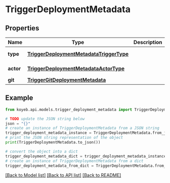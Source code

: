 # TriggerDeploymentMetadata


## Properties

Name | Type | Description | Notes
------------ | ------------- | ------------- | -------------
**type** | [**TriggerDeploymentMetadataTriggerType**](TriggerDeploymentMetadataTriggerType.md) |  | [optional] [default to TriggerDeploymentMetadataTriggerType.UNKNOWN_TYPE]
**actor** | [**TriggerDeploymentMetadataActorType**](TriggerDeploymentMetadataActorType.md) |  | [optional] [default to TriggerDeploymentMetadataActorType.UNKNOWN_ACTOR]
**git** | [**TriggerGitDeploymentMetadata**](TriggerGitDeploymentMetadata.md) |  | [optional] 

## Example

```python
from koyeb.api.models.trigger_deployment_metadata import TriggerDeploymentMetadata

# TODO update the JSON string below
json = "{}"
# create an instance of TriggerDeploymentMetadata from a JSON string
trigger_deployment_metadata_instance = TriggerDeploymentMetadata.from_json(json)
# print the JSON string representation of the object
print(TriggerDeploymentMetadata.to_json())

# convert the object into a dict
trigger_deployment_metadata_dict = trigger_deployment_metadata_instance.to_dict()
# create an instance of TriggerDeploymentMetadata from a dict
trigger_deployment_metadata_from_dict = TriggerDeploymentMetadata.from_dict(trigger_deployment_metadata_dict)
```
[[Back to Model list]](../README.md#documentation-for-models) [[Back to API list]](../README.md#documentation-for-api-endpoints) [[Back to README]](../README.md)


